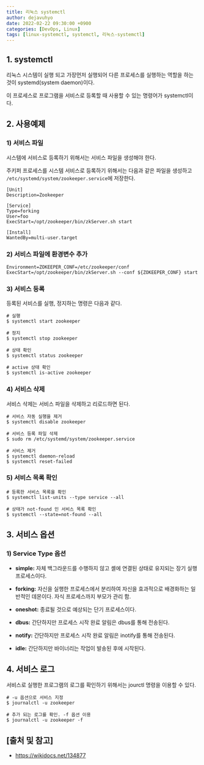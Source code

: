 ```yaml
---
title: 리눅스 systemctl
author: dejavuhyo
date: 2022-02-22 09:30:00 +0900
categories: [DevOps, Linux]
tags: [linux-systemctl, systemctl, 리눅스-systemctl]
---
```


## 1. systemctl
리눅스 시스템이 실행 되고 가장먼저 실행되어 다른 프로세스를 실행하는 역할을 하는 것이 systemd(system daemon)이다.

이 프로세스로 프로그램을 서비스로 등록할 때 사용할 수 있는 명령어가 systemctl이다.

## 2. 사용예제

### 1) 서비스 파일
시스템에 서비스로 등록하기 위해서는 서비스 파일을 생성해야 한다.

주키퍼 프로세스를 시스템 서비스로 등록하기 위해서는 다음과 같은 파일을 생성하고 `/etc/systemd/system/zookeeper.service`에 저장한다.

```text
[Unit]
Description=Zookeeper

[Service]
Type=forking
User=foo
ExecStart=/opt/zookeeper/bin/zkServer.sh start

[Install]
WantedBy=multi-user.target
```

### 2) 서비스 파일에 환경변수 추가

```text
Environment=ZOKEEPER_CONF=/etc/zookeeper/conf
ExecStart=/opt/zookeeper/bin/zkServer.sh --conf ${ZOKEEPER_CONF} start
```

### 3) 서비스 등록
등록된 서비스를 실행, 정지하는 명령은 다음과 같다.

```shell
# 실행
$ systemctl start zookeeper

# 정지
$ systemctl stop zookeeper

# 상태 확인
$ systemctl status zookeeper

# active 상태 확인
$ systemctl is-active zookeeper
```

### 4) 서비스 삭제
서비스 삭제는 서비스 파일을 삭제하고 리로드하면 된다.

```shell
# 서비스 자동 실행을 제거
$ systemctl disable zookeeper

# 서비스 등록 파일 삭제
$ sudo rm /etc/systemd/system/zookeeper.service

# 서비스 제거
$ systemctl daemon-reload
$ systemctl reset-failed
```

### 5) 서비스 목록 확인

```shell
# 등록한 서비스 목록을 확인
$ systemctl list-units --type service --all

# 상태가 not-found 인 서비스 목록 확인
$ systemctl --state=not-found --all
```

## 3. 서비스 옵션

### 1) Service Type 옵션

* __simple:__ 자체 백그라운드를 수행하지 않고 셸에 연결된 상태로 유지되는 장기 실행 프로세스이다.

* __forking:__ 자신을 실행한 프로세스에서 분리하여 자신을 효과적으로 배경화하는 일반적인 데몬이다. 자식 프로세스까지 부모가 관리 함.

* __oneshot:__ 종료될 것으로 예상되는 단기 프로세스이다.

* __dbus:__ 간단하지만 프로세스 시작 완료 알림은 dbus를 통해 전송된다.

* __notify:__ 간단하지만 프로세스 시작 완료 알림은 inotify를 통해 전송된다.

* __idle:__ 간단하지만 바이너리는 작업이 발송된 후에 시작된다.

## 4. 서비스 로그
서비스로 실행한 프로그램의 로그를 확인하기 위해서는 jourctl 명령을 이용할 수 있다.

```shell
# -u 옵션으로 서비스 지정
$ journalctl -u zookeeper

# 추가 되는 로그를 확인. -f 옵션 이용
$ journalctl -u zookeeper -f
```

## [출처 및 참고]
* <https://wikidocs.net/134877>

